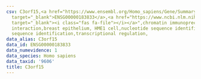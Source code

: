 ```yaml
---
csv: C3orf15,<a href="https://www.ensembl.org/Homo_sapiens/Gene/Summary?db=core;g=ENSG00000183833"
  target="_blank">ENSG00000183833</a>,<a href="https://www.ncbi.nlm.nih.gov/pubmed/22863008"
  target="_blank"><i class="fas fa-file"></i></a>",chromatin immunoprecipitation assay,direct
  interaction,breast epithelium, HME1 cell,nucleotide sequence identification,nucleotide
  sequence identification,transcriptional regulation,
data_alias: C3orf15
data_id: ENSG00000183833
data_numevidence: 1
data_species: Homo sapiens
data_taxid: '9606'
title: C3orf15
---
```

